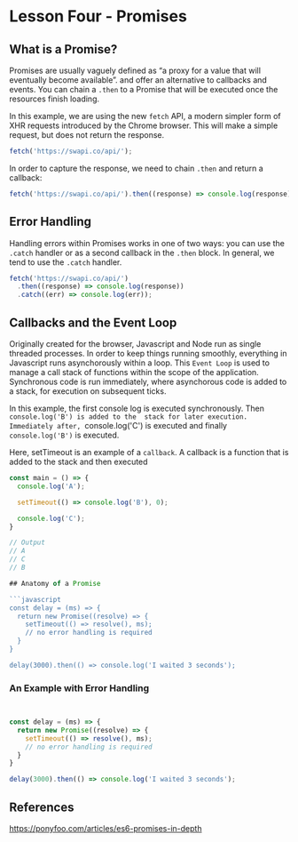 # Lesson Four - Promises

## What is a Promise?

Promises are usually vaguely defined as “a proxy for a value that will eventually become available”.
and offer an alternative to callbacks and events. You can chain a `.then` to a Promise that will 
be executed once the resources finish loading.

In this example, we are using the new `fetch` API, a modern simpler form of XHR requests introduced by 
the Chrome browser. This will make a simple request, but does not return the response. 

```javascript
fetch('https://swapi.co/api/');
```

In order to capture the response, we need to chain `.then` and return a callback:

```javascript
fetch('https://swapi.co/api/').then((response) => console.log(response));
```

## Error Handling

Handling errors within Promises works in one of two ways: you can use the `.catch` handler or as a second callback
in the `.then` block. In general, we tend to use the `.catch` handler. 

```javascript
fetch('https://swapi.co/api/')
  .then((response) => console.log(response))
  .catch((err) => console.log(err));
```

## Callbacks and the Event Loop

Originally created for the browser, Javascript and Node run as single threaded processes. In order to 
keep things running smoothly, everything in Javascript runs asynchorously within a loop. This `Event Loop` 
is used to manage a call stack of functions within the scope of the application. Synchronous code is run 
immediately, where asynchorous code is added to a stack, for execution on subsequent ticks.

In this example, the first console log is executed synchronously. Then `console.log('B') is added to the 
stack for later execution. Immediately after, `console.log('C') is executed and finally `console.log('B')`
is executed.

Here, setTimeout is an example of a `callback`. A callback is a function that is added to the stack and then 
executed 

```javascript
const main = () => {
  console.log('A');

  setTimeout(() => console.log('B'), 0);

  console.log('C');
}

// Output
// A
// C
// B

## Anatomy of a Promise

```javascript
const delay = (ms) => {
  return new Promise((resolve) => {
    setTimeout(() => resolve(), ms);
    // no error handling is required
  }
}

delay(3000).then(() => console.log('I waited 3 seconds');
```

### An Example with Error Handling

```javascript


const delay = (ms) => {
  return new Promise((resolve) => {
    setTimeout(() => resolve(), ms);
    // no error handling is required
  }
}

delay(3000).then(() => console.log('I waited 3 seconds');
```

## References
https://ponyfoo.com/articles/es6-promises-in-depth

